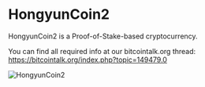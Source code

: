 HongyunCoin2
===========================

HongyunCoin2 is a Proof-of-Stake-based cryptocurrency.

You can find all required info at our bitcointalk.org thread: https://bitcointalk.org/index.php?topic=149479.0

![HongyunCoin2](https://raw2.github.com/pieterjanvh/node-HongyunCoin2/master/node-HongyunCoin2.png)
